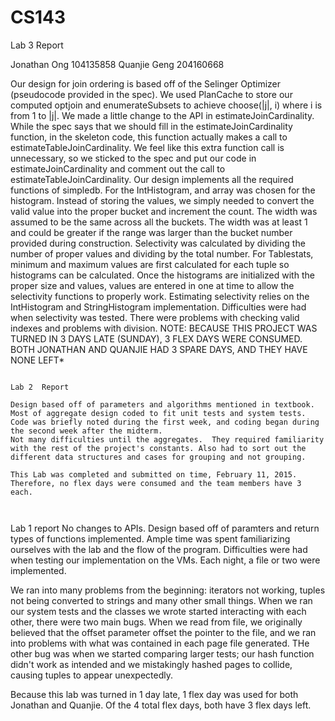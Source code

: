 # CS143
Lab 3 Report

Jonathan Ong  104135858
Quanjie Geng	204160668

Our design for join ordering is based off of the Selinger Optimizer (pseudocode provided in the spec). We used PlanCache to store our computed optjoin and enumerateSubsets to achieve choose(|j|, i) where i is from 1 to |j|. 
We made a little change to the API in estimateJoinCardinality. While the spec says that we should fill in the estimateJoinCardinality function, in the skeleton code, this function actually makes a call to estimateTableJoinCardinality. We feel like this extra function call is unnecessary, so we sticked to the spec and put our code in estimateJoinCardinality and comment out the call to estimateTableJoinCardinality. 
Our design implements all the required functions of simpledb. 
For the IntHistogram, and array was chosen for the histogram.  Instead of storing the values, we simply needed to convert the valid value into the proper bucket and increment the count.  The width was assumed to be the same across all the buckets.  The width was at least 1 and could be greater if the range was larger than the bucket number provided during construction.  Selectivity was calculated by dividing the number of proper values and dividing by the total number.
For Tablestats, minimum and maximum values are first calculated for each tuple so histograms can be calculated.  Once the histograms are initialized with the proper size and values, values are entered in one at time to allow the selectivity functions to properly work.  Estimating selectivity relies on the IntHistogram and StringHistogram implementation.
Difficulties were had when selectivity was tested.  There were problems with checking valid indexes and problems with division.
NOTE: BECAUSE THIS PROJECT WAS TURNED IN 3 DAYS LATE (SUNDAY), 3 FLEX DAYS WERE CONSUMED.  BOTH JONATHAN AND QUANJIE HAD 3 SPARE DAYS, AND THEY HAVE NONE LEFT*

~~~~~~~~~~~~~~~~~~~~~~~~~~~~~~~~~~~~~~~~~~~~~

Lab 2  Report 	

Design based off of parameters and algorithms mentioned in textbook.  Most of aggregate design coded to fit unit tests and system tests.
Code was briefly noted during the first week, and coding began during the second week after the midterm.  
Not many difficulties until the aggregates.  They required familiarity with the rest of the project's constants. Also had to sort out the different data structures and cases for grouping and not grouping.

This Lab was completed and submitted on time, February 11, 2015.  Therefore, no flex days were consumed and the team members have 3 each.



~~~~~~~~~~~~~~~~~~~~~~~~~~~~~~~~~~~~~~~~~~~~~

Lab 1 report
No changes to APIs.
Design based off of paramters and return types of functions implemented.
Ample time was spent familiarizing ourselves with the lab and the flow of the program.  Difficulties were had when testing our implementation on the VMs. Each night, a file or two were implemented.  

We ran into many problems from the beginning: iterators not working, tuples not being converted to strings and many other small things.  When we ran our system tests and the classes we wrote started interacting with each other, there were two main bugs.  When we read from file, we originally believed that the offset parameter offset the pointer to the file, and we ran into problems with what was contained in each page file generated.  THe other bug was when we started comparing larger tests; our hash function didn't work as intended and we mistakingly hashed pages to collide, causing tuples to appear unexpectedly.

Because this lab was turned in 1 day late, 1 flex day was used for both Jonathan and Quanjie.  Of the 4 total flex days, both have 3 flex days left.
